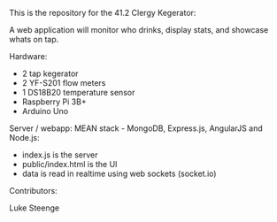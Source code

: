 This is the repository for the 41.2 Clergy Kegerator:

A web application will monitor who drinks, display stats, and showcase whats on tap.

Hardware:
- 2 tap kegerator
- 2 YF-S201 flow meters
- 1 DS18B20 temperature sensor
- Raspberry Pi 3B+
- Arduino Uno

Server / webapp:
MEAN stack - MongoDB, Express.js, AngularJS and Node.js:
- index.js is the server
- public/index.html is the UI
- data is read in realtime using web sockets (socket.io)



Contributors:

Luke Steenge

